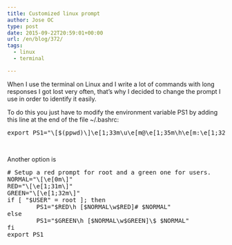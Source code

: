```yaml
---
title: Customized linux prompt
author: Jose OC
type: post
date: 2015-09-22T20:59:01+00:00
url: /en/blog/372/
tags:
  - linux
  - terminal

---
```

When I use the terminal on Linux and I write a lot of commands with long responses I got lost very often, that&#8217;s why I decided to change the prompt I use in order to identify it easily.

To do this you just have to modify the environment variable PS1 by adding this line at the end of the file ~/.bashrc:

<pre class="lang:sh decode:true ">export PS1="\[$(ppwd)\]\e[1;33m\u\e[m@\e[1;35m\h\e[m:\e[1;32m\w\e[m\$ \n"</pre>

&nbsp;

Another option is

<pre class="lang:sh decode:true "># Setup a red prompt for root and a green one for users.
NORMAL="\[\e[0m\]"
RED="\[\e[1;31m\]"
GREEN="\[\e[1;32m\]"
if [ "$USER" = root ]; then
        PS1="$RED\h [$NORMAL\w$RED]# $NORMAL"
else
        PS1="$GREEN\h [$NORMAL\w$GREEN]\$ $NORMAL"
fi
export PS1
</pre>